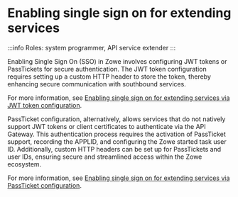 # Enabling single sign on for extending services

:::info Roles: system programmer, API service extender
:::

Enabling Single Sign On (SSO) in Zowe involves configuring JWT tokens or PassTickets for secure authentication. The JWT token configuration requires setting up a custom HTTP header to store the token, thereby enhancing secure communication with southbound services. 

For more information, see [Enabling single sign on for extending services via JWT token configuration](./configuration-extender-jwt.md).

PassTicket configuration, alternatively, allows services that do not natively support JWT tokens or client certificates to authenticate via the API Gateway. This authentication process requires the activation of PassTicket support, recording the APPLID, and configuring the Zowe started task user ID. Additionally, custom HTTP headers can be set up for PassTickets and user IDs, ensuring secure and streamlined access within the Zowe ecosystem.

For more information, see [Enabling single sign on for extending services via PassTicket configuration](./configuration-extender-passtickets.md).